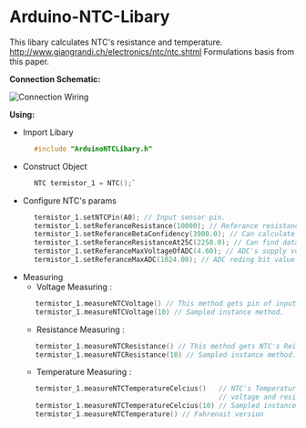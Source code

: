 # Arduino-NTC-Libary
This libary calculates NTC's resistance and temperature.
http://www.giangrandi.ch/electronics/ntc/ntc.shtml
Formulations basis from this paper.

__Connection Schematic:__

![Connection Wiring](https://raw.githubusercontent.com/yasinerduran/ArduinoNTCLibary/master/schematics/schematic.PNG)


__Using:__
* Import Libary
```c
      #include "ArduinoNTCLibary.h"
```
* Construct Object
```c
      NTC termistor_1 = NTC();`
```
* Configure NTC's params 
```c
      termistor_1.setNTCPin(A0); // Input sensor pin.
      termistor_1.setReferanceResistance(10000); // Referance resistance value
      termistor_1.setReferanceBetaConfidency(3900.0); // Can calculate with paper.
      termistor_1.setReferanceResistanceAt25C(2250.0); // Can find datasheet of NTC.
      termistor_1.setReferanceMaxVoltageOfADC(4.60); // ADC's supply voltage. Measure 5V pin.  
      termistor_1.setReferanceMaxADC(1024.00); // ADC reding bit value. 
```
* Measuring
   * Voltage Measuring :
   ```c
      termistor_1.measureNTCVoltage() // This method gets pin of input's voltage value.
      termistor_1.measureNTCVoltage(10) // Sampled instance method.  
   ```
   * Resistance Measuring :
   ```c
      termistor_1.measureNTCResistance() // This method gets NTC's Reistance value with calculating voltage.
      termistor_1.measureNTCResistance(10) // Sampled instance method.  
   ```
   * Temperature Measuring :
   ```c
      termistor_1.measureNTCTemperatureCelcius()   // NTC's Temperature's value calculates with 
                                                   // voltage and resitance.
      termistor_1.measureNTCTemperatureCelcius(10) // Sampled instance method.  
      termistor_1.measureNTCTemperature() // Fahrenait version
   ```
           
         


